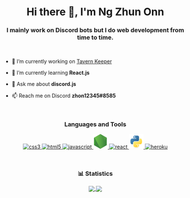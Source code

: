 <h1 align="center">Hi there 👋, I'm Ng Zhun Onn</h1>
<h3 align="center">I mainly work on Discord bots but I do web development from time to time.</h3>
<br>

- 🔭 I’m currently working on [Tavern Keeper](https://github.com/zhon12345/Tavern_Keeper)

- 🌱 I’m currently learning **React.js**

- 💬 Ask me about **discord.js**

- 📫 Reach me on Discord **zhon12345#8585**
<br>

<h3 align="center">Languages and Tools</h3>
<p align="center"> 
<a href="https://www.w3schools.com/css/" target="_blank"> 
  <img src="https://devicons.github.io/devicon/devicon.git/icons/css3/css3-original-wordmark.svg" alt="css3" width="40" height="40"/>
</a> 
<a href="https://www.w3.org/html/" target="_blank"> 
  <img src="https://devicons.github.io/devicon/devicon.git/icons/html5/html5-original-wordmark.svg" alt="html5" width="40" height="40"/>
</a> 
<a href="https://developer.mozilla.org/en-US/docs/Web/JavaScript" target="_blank"> 
  <img src="https://devicons.github.io/devicon/devicon.git/icons/javascript/javascript-original.svg" alt="javascript" width="40" height="40"/>
</a> 
<a href="https://nodejs.org" target="_blank"> 
  <img src="https://github.com/devicons/devicon/blob/master/icons/nodejs/nodejs-original.svg" alt="nodejs" width="40" height="40"/>
</a> 
<a href="https://reactjs.org/" target="_blank"> 
  <img src="https://devicons.github.io/devicon/devicon.git/icons/react/react-original-wordmark.svg" alt="react" width="40" height="40"/>
</a> 
<a href="https://www.python.org" target="_blank"> 
  <img src="https://github.com/devicons/devicon/blob/master/icons/python/python-original.svg" alt="python" width="40" height="40"/>
</a> 
<a href="https://heroku.com" target="_blank"> 
  <img src="https://www.vectorlogo.zone/logos/heroku/heroku-icon.svg" alt="heroku" width="40" height="40"/> 
</a> </p>
<br>

<h3 align="center">📊 Statistics</h3>
<p align="center"><a href="https://github.com/anuraghazra/github-readme-stats">
  <img align="center" src="https://github-readme-stats.vercel.app/api?username=zhon12345&show_icons=true&include_all_commits=true&theme=react" />
</a>
<a href="https://github.com/anuraghazra/github-readme-stats">
  <img align="center" src="https://github-readme-stats.vercel.app/api/top-langs/?username=zhon12345&layout=compact&theme=dark" />
</a></p>
